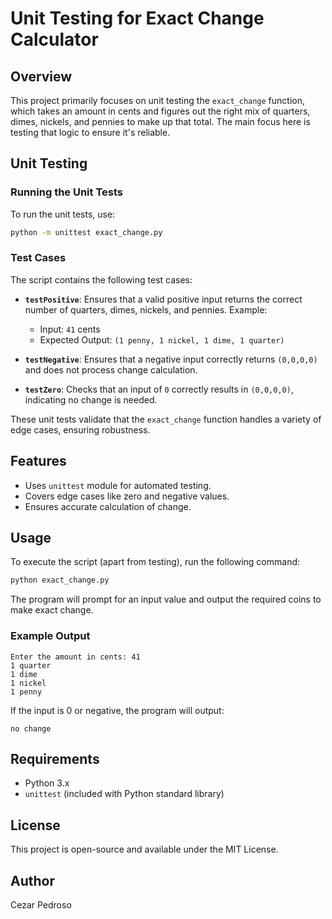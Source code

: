 # Unit Testing for Exact Change Calculator

## Overview
This project primarily focuses on unit testing the `exact_change` function, which takes an amount in cents and figures out the right mix of quarters, dimes, nickels, and pennies to make up that total. The main focus here is testing that logic to ensure it's reliable. 

## Unit Testing
### Running the Unit Tests
To run the unit tests, use:
```bash
python -m unittest exact_change.py
```

### Test Cases
The script contains the following test cases:
- **`testPositive`**: Ensures that a valid positive input returns the correct number of quarters, dimes, nickels, and pennies. Example:
  - Input: `41` cents
  - Expected Output: `(1 penny, 1 nickel, 1 dime, 1 quarter)`

- **`testNegative`**: Ensures that a negative input correctly returns `(0,0,0,0)` and does not process change calculation.

- **`testZero`**: Checks that an input of `0` correctly results in `(0,0,0,0)`, indicating no change is needed.

These unit tests validate that the `exact_change` function handles a variety of edge cases, ensuring robustness.

## Features
- Uses `unittest` module for automated testing.
- Covers edge cases like zero and negative values.
- Ensures accurate calculation of change.

## Usage
To execute the script (apart from testing), run the following command:
```bash
python exact_change.py
```
The program will prompt for an input value and output the required coins to make exact change.

### Example Output
```
Enter the amount in cents: 41
1 quarter
1 dime
1 nickel
1 penny
```
If the input is 0 or negative, the program will output:
```
no change
```

## Requirements
- Python 3.x
- `unittest` (included with Python standard library)

## License
This project is open-source and available under the MIT License.

## Author
Cezar Pedroso

